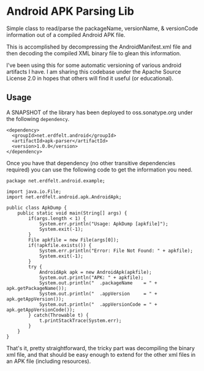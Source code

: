 Android APK Parsing Lib
=======================

Simple class to read/parse the packageName, versionName, & versionCode
information out of a compiled Android APK file.

This is accomplished by decompressing the AndroidManifest.xml file and
then decoding the compiled XML binary file to glean this information.

I've been using this for some automatic versioning of various android
artifacts I have.  I am sharing this codebase under the Apache Source
License 2.0 in hopes that others will find it useful (or educational).

## Usage ##

A SNAPSHOT of the library has been deployed to oss.sonatype.org under
the following `dependency`.

    <dependency>
      <groupId>net.erdfelt.android</groupId>
      <artifactId>apk-parser</artifactId>
      <version>1.0.0</version>
    </dependency>

Once you have that dependency (no other transitive dependencies required)
you can use the following code to get the information you need.

    package net.erdfelt.android.example;

    import java.io.File;
    import net.erdfelt.android.apk.AndroidApk;
    
    public class ApkDump {
        public static void main(String[] args) {
            if(args.length < 1) {
                System.err.println("Usage: ApkDump [apkfile]");
                System.exit(-1);
            }
            File apkfile = new File(args[0]);
            if(!apkfile.exists()) {
                System.err.println("Error: File Not Found: " + apkfile);
                System.exit(-1);
            }
            try {
                AndroidApk apk = new AndroidApk(apkfile);
                System.out.println("APK: " + apkfile);
                System.out.println("  .packageName    = " + apk.getPackageName());
                System.out.println("  .appVersion     = " + apk.getAppVersion());
                System.out.println("  .appVersionCode = " + apk.getAppVersionCode());
            } catch(Throwable t) {
                t.printStackTrace(System.err);
            }
        }
    }

That's it, pretty straightforward, the tricky part was decompiling the binary xml
file, and that should be easy enough to extend for the other xml files in an APK
file (including resources).


